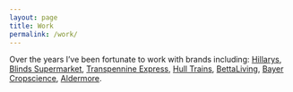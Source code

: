 ```yaml
---
layout: page
title: Work
permalink: /work/
---
```


Over the years I&rsquo;ve been fortunate to work with brands including: [Hillarys](http://www.hillarys.co.uk), [Blinds Supermarket](http://www.blinds-supermarket.co.uk), [Transpennine Express](http://www.tpexpress.co.uk), [Hull Trains](http://www.hulltrains.co.uk), [BettaLiving](http://www.bettaliving.co.uk), [Bayer Cropscience](http://www.bayercropscience.co.uk), [Aldermore](http://www.aldermore.co.uk).
